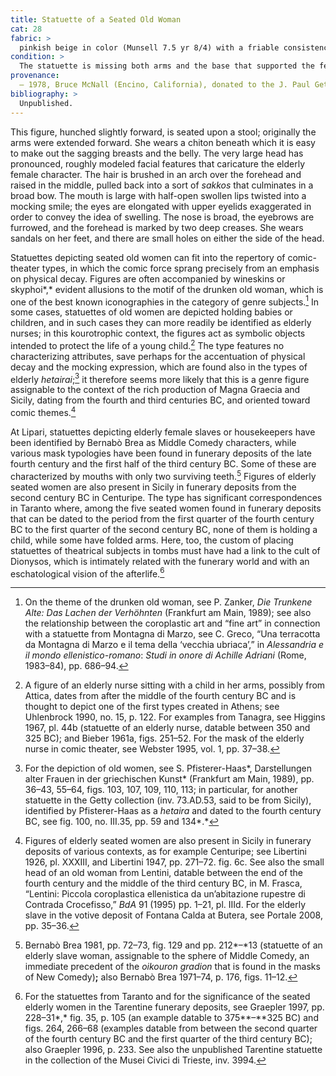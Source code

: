 ```yaml
---
title: Statuette of a Seated Old Woman
cat: 28
fabric: >
  pinkish beige in color (Munsell 7.5 yr 8/4) with a friable consistency and small calcareous inclusions. Head and body were made with a mold; a number of details, such as the drapery, were retouched after molding. The back was merely sketched out; the interior is hollow.
condition: > 
  The statuette is missing both arms and the base that supported the feet.
provenance:
  – 1978, Bruce McNall (Encino, California), donated to the J. Paul Getty Museum, 1978.
bibliography: >
  Unpublished.
---
```

This figure, hunched slightly forward, is seated upon a stool;
originally the arms were extended forward. She wears a chiton beneath
which it is easy to make out the sagging breasts and the belly. The very
large head has pronounced, roughly modeled facial features that
caricature the elderly female character. The hair is brushed in an arch
over the forehead and raised in the middle, pulled back into a sort of
*sakkos* that culminates in a broad bow. The mouth is large with
half-open swollen lips twisted into a mocking smile; the eyes are
elongated with upper eyelids exaggerated in order to convey the idea of
swelling. The nose is broad, the eyebrows are furrowed, and the forehead
is marked by two deep creases. She wears sandals on her feet, and there
are small holes on either the side of the head.

Statuettes depicting seated old women can fit into the repertory of
comic-theater types, in which the comic force sprang precisely from an
emphasis on physical decay. Figures are often accompanied by wineskins
or skyphoi*,* evident allusions to the motif of the drunken old woman,
which is one of the best known iconographies in the category of genre
subjects.[^1] In some cases, statuettes of old women are depicted
holding babies or children, and in such cases they can more readily be
identified as elderly nurses; in this kourotrophic context, the figures
act as symbolic objects intended to protect the life of a young
child.[^2] The type features no characterizing attributes, save perhaps
for the accentuation of physical decay and the mocking expression, which
are found also in the types of elderly *hetairai*;[^3] it therefore
seems more likely that this is a genre figure assignable to the context
of the rich production of Magna Graecia and Sicily, dating from the
fourth and third centuries <span
class="smcaps">BC</span>, and oriented toward comic
themes.[^4]

At Lipari, statuettes depicting elderly female slaves or housekeepers
have been identified by Bernabò Brea as Middle Comedy characters, while
various mask typologies have been found in funerary deposits of the late
fourth century and the first half of the third century <span
class="smcaps">BC.</span> Some of these are
characterized by mouths with only two surviving teeth.[^5] Figures of
elderly seated women are also present in Sicily in funerary deposits
from the second century <span class="smcaps">BC</span>
in Centuripe. The type has significant correspondences in Taranto where,
among the five seated women found in funerary deposits that can be dated
to the period from the first quarter of the fourth century <span
class="smcaps">BC</span> to the first quarter of the
second century <span class="smcaps">BC</span>, none of
them is holding a child, while some have folded arms. Here, too, the
custom of placing statuettes of theatrical subjects in tombs must have
had a link to the cult of Dionysos, which is intimately related with the
funerary world and with an eschatological vision of the afterlife.[^6]

[^1]: On the theme of the drunken old woman, see P. Zanker, *Die
    Trunkene Alte: Das Lachen der Verhöhnten* (Frankfurt am Main, 1989);
    see also the relationship between the coroplastic art and “fine art”
    in connection with a statuette from Montagna di Marzo, see C. Greco,
    “Una terracotta da Montagna di Marzo e il tema della ‘vecchia
    ubriaca’,” in *Alessandria e il mondo ellenistico-romano*: *Studi in
    onore di Achille Adriani* (Rome, 1983–84), pp. 686–94.

[^2]: A figure of an elderly nurse sitting with a child in her arms,
    possibly from Attica, dates from after the middle of the fourth
    century <span class="smcaps">BC</span> and is
    thought to depict one of the first types created in Athens; see
    <span class="smcaps">Uhlenbrock</span> 1990, no.
    15, p. 122. For examples from Tanagra, see <span
    class="smcaps">Higgins</span> 1967, pl. 44b
    (statuette of an elderly nurse, datable between 350 and 325 <span
    class="smcaps">BC</span>); and <span
    class="smcaps">Bieber</span> 1961a, figs. 251–52.
    For the mask of the elderly nurse in comic theater, see <span
    class="smcaps">Webster</span> 1995, vol. 1, pp.
    37–38.

[^3]: For the depiction of old women, see S. Pfisterer-Haas*,
    Darstellungen alter Frauen in der griechischen Kunst* (Frankfurt am
    Main, 1989), pp. 36–43, 55–64, figs. 103, 107, 109, 110, 113; in
    particular, for another statuette in the Getty collection (inv.
    73.AD.53, said to be from Sicily), identified by Pfisterer-Haas as a
    *hetaira* and dated to the fourth century <span
    class="smcaps">BC</span>, see fig. 100, no.
    III.35, pp. 59 and 134*.*

[^4]: Figures of elderly seated women are also present in Sicily in
    funerary deposits of various contexts, as for example Centuripe; see
    <span class="smcaps">Libertini</span> 1926, pl.
    XXXIII, and <span class="smcaps">Libertini</span>
    1947, pp. 271–72. fig. 6c. See also the small head of an old woman
    from Lentini, datable between the end of the fourth century and the
    middle of the third century <span
    class="smcaps">BC</span>, in M. Frasca, “Lentini:
    Piccola coroplastica ellenistica da un’abitazione rupestre di
    Contrada Crocefisso,” *BdA* 91 (1995) pp. 1–21, pl. IIId. For the
    elderly slave in the votive deposit of Fontana Calda at Butera, see
    <span class="smcaps">Portale</span> 2008, pp.
    35–36.

[^5]: <span class="smcaps">Bernabò Brea</span> 1981,
    pp. 72–73, fig. 129 and pp. 212*–*13 (statuette of an elderly slave
    woman, assignable to the sphere of Middle Comedy, an immediate
    precedent of the *oikouron gradion* that is found in the masks of
    New Comedy)**;** also <span class="smcaps">Bernabò
    Brea</span> 1971–74, p. 176, figs. 11–12.

[^6]: For the statuettes from Taranto and for the significance of the
    seated elderly women in the Tarentine funerary deposits, see <span
    class="smcaps">Graepler</span> 1997, pp. 228–31*,*
    fig. 35, p. 105 (an example datable to 375**–**325 <span
    class="smcaps">BC</span>) and figs. 264, 266–68
    (examples datable from between the second quarter of the fourth
    century <span class="smcaps">BC</span> and the
    first quarter of the third century <span
    class="smcaps">BC</span>); also <span
    class="smcaps">Graepler</span> <span
    class="smcaps">1996</span>, p. 233. See also the
    unpublished Tarentine statuette in the collection of the Musei
    Civici di Trieste, inv. 3994.
